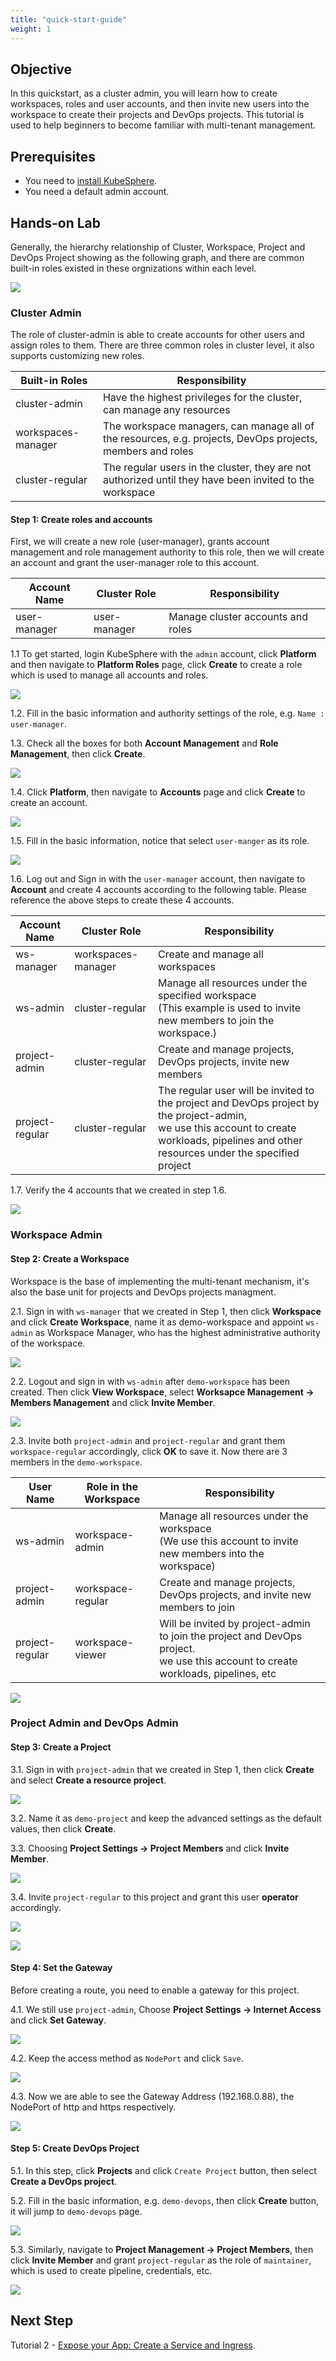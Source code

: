 ```yaml
---
title: "quick-start-guide"
weight: 1
---
```


## Objective

In this quickstart, as a cluster admin, you will learn how to create workspaces, roles and user accounts, and then invite new users into the workspace to create their projects and DevOps projects. This tutorial is used to help beginners to become familiar with multi-tenant management.

## Prerequisites

- You need to [install KubeSphere](https://kubesphere.io/en/install). 
- You need a default admin account.

## Hands-on Lab

Generally, the hierarchy relationship of Cluster, Workspace, Project and DevOps Project showing as the following graph, and there are common built-in roles existed in these orgnizations within each level.

![](https://pek3b.qingstor.com/kubesphere-docs/png/20190716231511.png)

### Cluster Admin

The role of cluster-admin is able to create accounts for other users and assign roles to them. There are three common roles in cluster level, it also supports customizing new roles.

|Built-in Roles|Responsibility|
|---|---|
|cluster-admin|Have the highest privileges for the cluster, can manage any resources|
|workspaces-manager|The workspace managers, can manage all of the resources, e.g. projects, DevOps projects, members and roles |
|cluster-regular| The regular users in the cluster, they are not authorized until they have been invited to the workspace|


#### Step 1: Create roles and accounts

First, we will create a new role (user-manager), grants account management and role management authority to this role, then we will create an account and grant the user-manager role to this account.

|Account Name|Cluster Role|Responsibility|
|---|---|---|
|user-manager|user-manager|Manage cluster accounts and roles|

1.1 To get started, login KubeSphere with the `admin` account, click **Platform** and then navigate to **Platform Roles** page, click **Create** to create a role which is used to manage all accounts and roles.

![](https://pek3b.qingstor.com/kubesphere-docs/png/20190716112614.png)

1.2. Fill in the basic information and authority settings of the role, e.g. `Name : user-manager`.

1.3. Check all the boxes for both **Account Management** and **Role Management**, then click **Create**.

![](https://pek3b.qingstor.com/kubesphere-docs/png/20190716112826.png)

1.4. Click **Platform**, then navigate to **Accounts** page and click **Create** to create an account.

![](https://pek3b.qingstor.com/kubesphere-docs/png/20190716112945.png)

1.5. Fill in the basic information, notice that select `user-manger` as its role.
 
![](https://pek3b.qingstor.com/kubesphere-docs/png/20190716113050.png)

1.6. Log out and Sign in with the `user-manager` account, then navigate to **Account** and create 4 accounts according to the following table. Please reference the above steps to create these 4 accounts.

|Account Name|Cluster Role|Responsibility|
|---|---|---|
|ws-manager|workspaces-manager|Create and manage all workspaces|
|ws-admin|cluster-regular|Manage all resources under the specified workspace<br> (This example is used to invite new members to join the workspace.)|
|project-admin|cluster-regular|Create and manage projects, DevOps projects, invite new members|
|project-regular|cluster-regular|The regular user will be invited to the project and DevOps project by the project-admin, <br> we use this account to create workloads, pipelines and other resources under the specified project|

1.7. Verify the 4 accounts that we created in step 1.6.

![](https://pek3b.qingstor.com/kubesphere-docs/png/20190716114245.png)

### Workspace Admin

#### Step 2: Create a Workspace

Workspace is the base of implementing the multi-tenant mechanism, it's also the base unit for projects and DevOps projects managment.

2.1. Sign in with `ws-manager` that we created in Step 1, then click **Workspace** and click **Create Workspace**, name it as demo-workspace and appoint `ws-admin` as Workspace Manager, who has the highest administrative authority of the workspace.

![](https://pek3b.qingstor.com/kubesphere-docs/png/20190716130007.png)

2.2. Logout and sign in with `ws-admin` after `demo-workspace` has been created. Then click **View Workspace**, select **Worksapce Management → Members Management** and click **Invite Member**.

![](https://pek3b.qingstor.com/kubesphere-docs/png/20190716130330.png)

2.3. Invite both `project-admin` and `project-regular` and grant them `workspace-regular` accordingly, click **OK** to save it. Now there are 3 members in the `demo-workspace`.

|User Name|Role in the Workspace|Responsibility|
|---|---|---|
|ws-admin|workspace-admin|Manage all resources under the workspace<br> (We use this account to invite new members into the workspace)|
|project-admin|workspace-regular|Create and manage projects, DevOps projects, and invite new members to join|
|project-regular|workspace-viewer|Will be invited by project-admin to join the project and DevOps project. <br> we use this account to create workloads, pipelines, etc|

![](https://pek3b.qingstor.com/kubesphere-docs/png/20190716130517.png)

### Project Admin and DevOps Admin

#### Step 3: Create a Project

3.1. Sign in with `project-admin` that we created in Step 1, then click **Create** and select **Create a resource project**.

![](https://pek3b.qingstor.com/kubesphere-docs/png/20190716131852.png)

3.2. Name it as `demo-project` and keep the advanced settings as the default values, then click **Create**.

3.3. Choosing **Project Settings → Project Members** and click **Invite Member**.

![](https://pek3b.qingstor.com/kubesphere-docs/png/20190716132750.png)

3.4. Invite `project-regular` to this project and grant this user **operator** accordingly.

![](https://pek3b.qingstor.com/kubesphere-docs/png/20190716132840.png)

![](https://pek3b.qingstor.com/kubesphere-docs/png/20190716132920.png)

#### Step 4: Set the Gateway

Before creating a route, you need to enable a gateway for this project.

4.1. We still use `project-admin`, Choose **Project Settings → Internet Access** and click **Set Gateway**.

![](https://pek3b.qingstor.com/kubesphere-docs/png/20190716134430.png)

4.2. Keep the access method as `NodePort` and click `Save`.

![](https://pek3b.qingstor.com/kubesphere-docs/png/20190716134742.png)

4.3. Now we are able to see the Gateway Address (192.168.0.88), the NodePort of http and https respectively.

![](https://pek3b.qingstor.com/kubesphere-docs/png/20190716134849.png)

#### Step 5: Create DevOps Project

5.1. In this step, click **Projects** and click `Create Project` button, then select **Create a DevOps project**.

5.2. Fill in the basic information, e.g. `demo-devops`, then click **Create** button, it will jump to `demo-devops` page.

![](https://pek3b.qingstor.com/kubesphere-docs/png/20190716133420.png)

5.3. Similarly, navigate to **Project Management → Project Members**, then click **Invite Member** and grant `project-regular` as the role of `maintainer`, which is used to create pipeline, credentials, etc.

![](https://pek3b.qingstor.com/kubesphere-docs/png/20190716133626.png)

## Next Step

Tutorial 2 - [Expose your App: Create a Service and Ingress](ingress-demo.md).